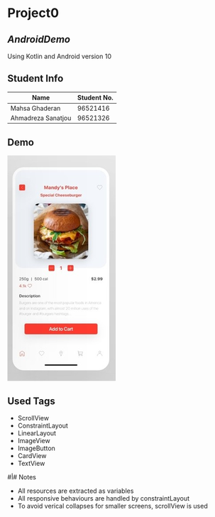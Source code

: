 # Project0
## _AndroidDemo_
Using Kotlin and Android version 10
## Student Info 
| Name | Student No. |
| ------ | ------ |
| Mahsa Ghaderan | 96521416 |
| Ahmadreza Sanatjou | 96521326 |

## Demo 
![plot](./pic3_right.jpg)
## Used Tags

- ScrollView
- ConstraintLayout
- LinearLayout
- ImageView
- ImageButton
- CardView
- TextView

#أ# Notes

- All resources are extracted as variables
- All responsive behaviours are handled by constraintLayout
- To avoid verical collapses for smaller screens, scrollView is used


